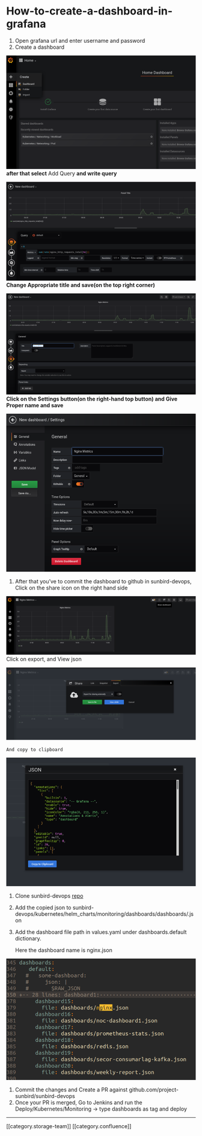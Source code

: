 # How-to-create-a-dashboard-in-grafana

1. Open grafana url and enter username and password
2. Create a dashboard

![](../../../../DevOps/FullExport/images/storage/image-20200211-063601.png) **after that select** Add Query **and write query**

![](../../../../DevOps/FullExport/images/storage/image-20200211-063832.png) **Change Appropriate title and save(on the top right corner)**

![](../../../../DevOps/FullExport/images/storage/image-20200211-064030.png) **Click on the Settings button(on the right-hand top button) and Give Proper name and save**

![](../../../../DevOps/FullExport/images/storage/image-20200211-064341.png)

1. After that you’ve to commit the dashboard to github in sunbird-devops, Click on the share icon on the right hand side

![](../../../../DevOps/FullExport/images/storage/image-20200211-064807.png)Click on export, and View json

![](../../../../DevOps/FullExport/images/storage/image-20200211-064900.png)

```
And copy to clipboard

```

![](../../../../DevOps/FullExport/images/storage/image-20200211-064937.png)

1. Clone sunbird-devops [repo](https://github.com/project-sunbird/sunbird-devops)
2. Add the copied json to sunbird-devops/kubernetes/helm\_charts/monitoring/dashboards/dashboards/.json
3.  Add the dashboard file path in values.yaml under dashboards.default dictionary.

    Here the dashboard name is nginx.json

![](../../../../DevOps/FullExport/images/storage/image-20200211-070852.png)

1. Commit the changes and Create a PR against github.com/project-sunbird/sunbird-devops
2. Once your PR is merged, Go to Jenkins and run the Deploy/Kubernetes/Monitoring → type dashboards as tag and deploy

***

\[\[category.storage-team]] \[\[category.confluence]]
